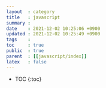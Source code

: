 ```yaml
---
layout  : category
title   : javascript
summary : 
date    : 2021-12-02 10:25:06 +0900
updated : 2021-12-02 10:25:49 +0900
tags    : 
toc     : true
public  : true
parent  : [[javascript/index]]
latex   : false
---
```

* TOC
{:toc}
